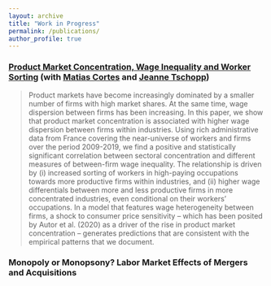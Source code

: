 ```yaml
---
layout: archive
title: "Work in Progress"
permalink: /publications/
author_profile: true
---
```


### [Product Market Concentration, Wage Inequality and Worker Sorting](https://github.com/leyla-gilgen/leyla-gilgen.github.io/blob/master/files/Concentration_France.pdf) (with [Matias Cortes](https://sites.google.com/site/gmatiascortes/) and [Jeanne Tschopp](https://jtschopp.com))
<blockquote>
  <p>
Product markets have become increasingly dominated by a smaller number of firms with high market shares. At the same time, wage dispersion between firms has been increasing. In this paper, we show that product market concentration is associated with higher wage dispersion between firms within industries. Using rich administrative data from France covering the near-universe of workers and firms over the period 2009-2019, we find a positive and statistically significant correlation between sectoral concentration and different measures of between-firm wage inequality. The relationship is driven by (i) increased sorting of workers in high-paying occupations towards more productive firms within industries, and (ii) higher wage differentials between more and less productive firms in more concentrated industries, even conditional on their workers’ occupations. In a model that features wage heterogeneity between firms, a shock to consumer price sensitivity – which has been posited by Autor et al. (2020) as a driver of the rise in product market concentration – generates predictions that are consistent with the empirical patterns that we document.
  </p>
</blockquote>

### Monopoly or Monopsony? Labor Market Effects of Mergers and Acquisitions

